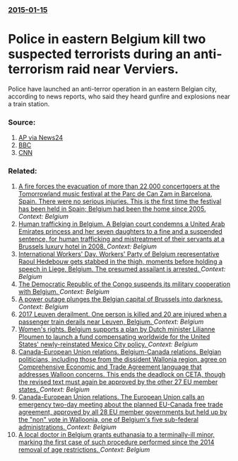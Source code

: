 ### [2015-01-15](/news/2015/01/15/index.md)

# Police in eastern Belgium kill two suspected terrorists during an anti-terrorism raid near Verviers. 

Police have launched an anti-terror operation in an eastern Belgian city, according to news reports, who said they heard gunfire and explosions near a train station.


### Source:

1. [AP via News24](http://www.news24.com/news24/World/News/Deaths-reported-in-anti-terror-raid-in-Belgium-20150115)
2. [BBC](http://www.bbc.com/news/world-europe-30840160)
3. [CNN](http://edition.cnn.com/2015/01/15/world/belgium-anti-terror-operation/index.html)

### Related:

1. [A fire forces the evacuation of more than 22,000 concertgoers at the Tomorrowland music festival at the Parc de Can Zam in Barcelona, Spain. There were no serious injuries. This is the first time the festival has been held in Spain; Belgium had been the home since 2005. ](/news/2017/07/29/a-fire-forces-the-evacuation-of-more-than-22-000-concertgoers-at-the-tomorrowland-music-festival-at-the-parc-de-can-zam-in-barcelona-spain.md) _Context: Belgium_
2. [Human trafficking in Belgium. A Belgian court condemns a United Arab Emirates princess and her seven daughters to a fine and a suspended sentence, for human trafficking and mistreatment of their servants at a Brussels luxury hotel in 2008. ](/news/2017/06/23/human-trafficking-in-belgium-a-belgian-court-condemns-a-united-arab-emirates-princess-and-her-seven-daughters-to-a-fine-and-a-suspended-sen.md) _Context: Belgium_
3. [International Workers' Day. Workers' Party of Belgium representative Raoul Hedebouw gets stabbed in the thigh, moments before holding a speech in Liege, Belgium. The presumed assailant is arrested. ](/news/2017/05/1/international-workers-day-workers-party-of-belgium-representative-raoul-hedebouw-gets-stabbed-in-the-thigh-moments-before-holding-a-spee.md) _Context: Belgium_
4. [The Democratic Republic of the Congo suspends its military cooperation with Belgium. ](/news/2017/04/13/the-democratic-republic-of-the-congo-suspends-its-military-cooperation-with-belgium.md) _Context: Belgium_
5. [A power outage plunges the Belgian capital of Brussels into darkness. ](/news/2017/02/9/a-power-outage-plunges-the-belgian-capital-of-brussels-into-darkness.md) _Context: Belgium_
6. [2017 Leuven derailment. One person is killed and 20 are injured when a passenger train derails near Leuven, Belgium. ](/news/2017/02/18/2017-leuven-derailment-one-person-is-killed-and-20-are-injured-when-a-passenger-train-derails-near-leuven-belgium.md) _Context: Belgium_
7. [Women's rights. Belgium supports a plan by Dutch minister Lilianne Ploumen to launch a fund compensating worldwide for the United States' newly-reinstated Mexico City policy. ](/news/2017/01/25/women-s-rights-belgium-supports-a-plan-by-dutch-minister-lilianne-ploumen-to-launch-a-fund-compensating-worldwide-for-the-united-states-ne.md) _Context: Belgium_
8. [Canada-European Union relations. Belgium-Canada relations. Belgian politicians, including those from the dissident Wallonia region, agree on Comprehensive Economic and Trade Agreement language that addresses Walloon concerns. This ends the deadlock on CETA, though the revised text must again be approved by the other 27 EU member states. ](/news/2016/10/27/canada-european-union-relations-belgium-canada-relations-belgian-politicians-including-those-from-the-dissident-wallonia-region-agre.md) _Context: Belgium_
9. [Canada-European Union relations. The European Union calls an emergency two-day meeting about the planned EU-Canada free trade agreement, approved by all 28 EU member governments but held up by the "non" vote in Walloonia, one of Belgium's five sub-federal administrations. ](/news/2016/10/20/canada-european-union-relations-the-european-union-calls-an-emergency-two-day-meeting-about-the-planned-eu-canada-free-trade-agreement-a.md) _Context: Belgium_
10. [A local doctor in Belgium grants euthanasia to a terminally-ill minor, marking the first case of such procedure performed since the 2014 removal of age restrictions. ](/news/2016/09/17/a-local-doctor-in-belgium-grants-euthanasia-to-a-terminally-ill-minor-marking-the-first-case-of-such-procedure-performed-since-the-2014-rem.md) _Context: Belgium_
